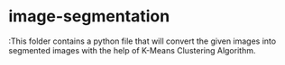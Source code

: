 # image-segmentation
:This folder contains a python file that will convert the given images into segmented images with the help of K-Means Clustering Algorithm.
